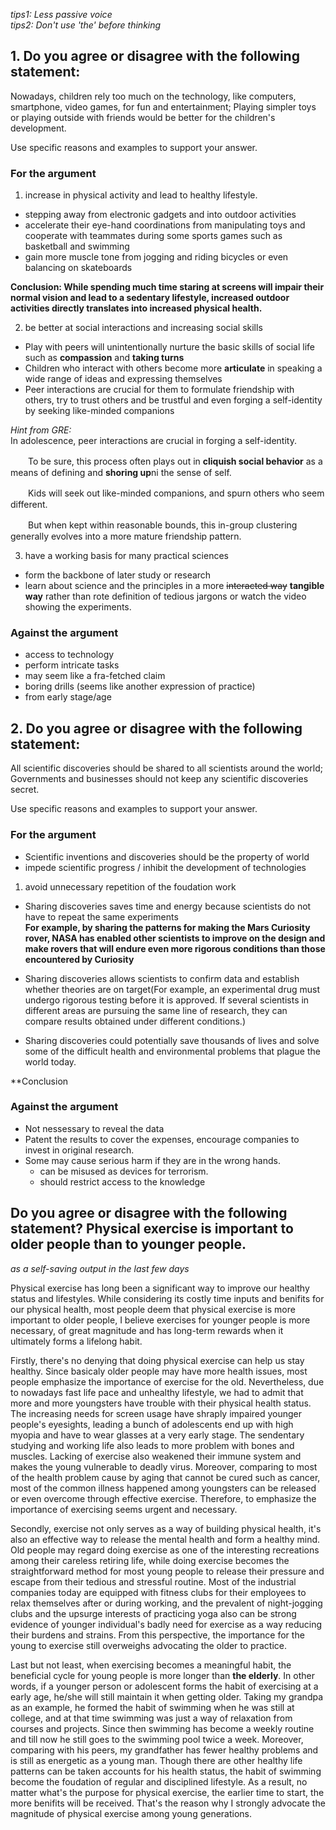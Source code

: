 *tips1: Less passive voice*    
*tips2: Don't use 'the' before thinking*

##  1. Do you agree or disagree with the following statement:

Nowadays, children rely too much on the technology, like computers, smartphone, video games, for fun and entertainment; 
Playing simpler toys or playing outside with friends would be better for the children's development.

Use specific reasons and examples to support your answer.

### For the argument

1) increase in physical activity and lead to healthy lifestyle.  
- stepping away from electronic gadgets and into outdoor activities   
- accelerate their eye-hand coordinations from manipulating toys and cooperate with teammates during some sports games such as basketball and swimming    
- gain more muscle tone from jogging and riding bicycles or even balancing on skateboards    

**Conclusion: While spending much time staring at screens will impair their normal vision and lead to a **sedentary lifestyle**,
increased outdoor activities directly translates into increased physical health.**

2) be better at social interactions and increasing social skills    
- Play with peers will unintentionally nurture the basic skills of social life such as **compassion** and **taking turns**    
- Children who interact with others become more **articulate** in speaking a wide range of ideas and expressing themselves    
- Peer interactions are crucial for them to formulate friendship with others, try to trust others and be trustful and even forging a self-identity by seeking like-minded companions

*Hint from GRE:*    
In adolescence, peer interactions are crucial in forging a self-identity.   

　　To be sure, this process often plays out in **cliquish social behavior** as a means of defining and **shoring up**ni the sense of self.

　　Kids will seek out like-minded companions, and spurn others who seem different.

　　But when kept within reasonable bounds, this in-group clustering generally evolves into a more mature friendship pattern.
  
3)  have a working basis for many practical sciences    
- form the backbone of later study or research
- learn about science and the principles in a more ~~interacted way~~ **tangible way** rather than rote definition of tedious jargons or watch the video showing the experiments.

### Against the argument

- access to technology    
- perform intricate tasks    
- may seem like a  fra-fetched claim
- boring drills (seems like another expression of practice)     
- from early stage/age 








##  2. Do you agree or disagree with the following statement:

All scientific discoveries should be shared to all scientists around the world; Governments and businesses should not keep any scientific discoveries secret.

Use specific reasons and examples to support your answer.

### For the argument


- Scientific inventions and discoveries should be the property of world    
- impede scientific progress / inhibit the development of technologies    

1) avoid unnecessary repetition of the foudation work
- Sharing discoveries saves time and energy because scientists do not have to repeat the same experiments   
**For example, by sharing the patterns for making the Mars Curiosity rover, NASA has enabled other scientists to improve on the design and make rovers that will endure even more rigorous conditions than those encountered by Curiosity**   

- Sharing discoveries allows scientists to confirm data and establish whether theories are on target(For example, an experimental drug must undergo rigorous testing before it is approved. If several scientists in different areas are pursuing the same line of research, they can compare results obtained under different conditions.)
- Sharing discoveries could potentially save thousands of lives and solve some of the difficult health and environmental problems that plague the world today.

**Conclusion

### Against the argument
- Not nessessary to reveal the data
- Patent the results to cover the expenses, encourage companies to invest in original research.
- Some may cause serious harm if they are in the wrong hands.
  - can be misused as devices for terrorism.
  - should restrict access to the knowledge
  
  

## Do you agree or disagree with the following statement? Physical exercise is important to older people than to younger people.       
_as a self-saving output in the last few days_

Physical exercise has long been a significant way to improve our healthy status and lifestyles. While considering its costly time inputs and benifits for our physical health, most people deem that physical exercise is more important to older people, I believe exercises for younger people is more necessary, of great magnitude and has long-term rewards when it ultimately forms a lifelong habit.    

Firstly, there's no denying that doing physical exercise can help us stay healthy. Since basicaly older people may have more health issues, most people emphasize the importance of exercise for the old. Nevertheless, due to nowadays fast life pace and unhealthy lifestyle, we had to admit that more and more youngsters have trouble with their physical health status. The increasing needs for screen usage have shraply impaired younger people's eyesights, leading a bunch of adolescents end up with high myopia and have to wear glasses at a very early stage. The sendentary studying and working life also leads to more problem with bones and muscles. Lacking of exercise also weakened their immune system and makes the young vulnerable to deadly virus. Moreover, comparing to most of the health problem cause by aging that cannot be cured such as cancer, most of the common illness happened among youngsters can be released or even overcome through effective exercise. Therefore, to emphasize the importance of exercising seems urgent and necessary.      

Secondly, exercise not only serves as a way of building physical health, it's also an effective way to release the mental health and form a healthy mind. Old people may regard doing exercise as one of the interesting recreations among their careless retiring life, while doing exercise becomes the straightforward method for most young people to release their pressure and escape from their tedious and stressful routine. Most of the industrial companies today are equipped with fitness clubs for their employees to relax themselves after or during working, and the prevalent of night-jogging clubs and the upsurge interests of practicing yoga also can be strong evidence of younger individual's badly need for exercise as a way reducing their burdens and strains. From this perspective, the importance for the young to exercise still overweighs advocating the older to practice.     

Last but not least, when exercising becomes a meaningful habit, the beneficial cycle for young people is more longer than **the elderly**. In other words, if a younger person or adolescent forms the habit of exercising at a early age, he/she will still maintain it when getting older. Taking my grandpa as an example, he formed the habit of swimming when he was still at college, and at that time swimming was just a way of relaxation from courses and projects. Since then swimming has become a weekly routine and till now he still goes to the swimming pool twice a week. Moreover, comparing with his peers, my grandfather has fewer healthy problems and is still as energetic as a young man. Though there are other healthy life patterns can be taken accounts for his health status, the habit of swimming become the foudation of regular and disciplined lifestyle. As a result, no matter what's the purpose for physical exercise, the earlier time to start, the more benifits will be received. That's the reason why I strongly advocate the magnitude of physical exercise among young generations.

